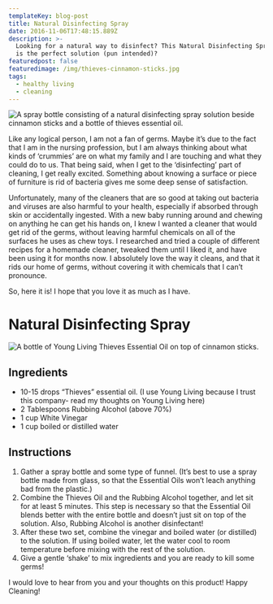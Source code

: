 ```yaml
---
templateKey: blog-post
title: Natural Disinfecting Spray
date: 2016-11-06T17:48:15.889Z
description: >-
  Looking for a natural way to disinfect? This Natural Disinfecting Spray recipe
  is the perfect solution (pun intended)?
featuredpost: false
featuredimage: /img/thieves-cinnamon-sticks.jpg
tags:
  - healthy living
  - cleaning
---
```

![A spray bottle consisting of a natural disinfecting spray solution beside cinnamon sticks and a bottle of thieves essential oil.](/img/natural-disinfecting-spray.jpg "If you are looking for a way to disinfect naturally, this is the perfect recipe!")

Like any logical person, I am not a fan of germs. Maybe it’s due to the fact that I am in the nursing profession, but I am always thinking about what kinds of ‘crummies’ are on what my family and I are touching and what they could do to us. That being said, when I get to the ‘disinfecting’ part of cleaning, I get really excited. Something about knowing a surface or piece of furniture is rid of bacteria gives me some deep sense of satisfaction.

Unfortunately, many of the cleaners that are so good at taking out bacteria and viruses are also harmful to your health, especially if absorbed through skin or accidentally ingested. With a new baby running around and chewing on anything he can get his hands on, I knew I wanted a cleaner that would get rid of the germs, without leaving harmful chemicals on all of the surfaces he uses as chew toys. I researched and tried a couple of different recipes for a homemade cleaner, tweaked them until I liked it, and have been using it for months now. I absolutely love the way it cleans, and that it rids our home of germs, without covering it with chemicals that I can’t pronounce.

So, here it is! I hope that you love it as much as I have.

# Natural Disinfecting Spray

![A bottle of Young Living Thieves Essential Oil on top of cinnamon sticks.](/img/thieves-cinnamon-sticks.jpg "The star of the show, Thieves Essential Oil is well-known for being a natural disinfectant without the chemicals. Oh, and it smells so good!")

## Ingredients

* 10-15 drops “Thieves” essential oil.  (I use Young Living because I trust this company- read my thoughts on Young Living here)
* 2 Tablespoons Rubbing Alcohol (above 70%)
* 1 cup White Vinegar
* 1 cup boiled or distilled water

## Instructions

1. Gather a spray bottle and some type of funnel. (It’s best to use a spray bottle made from glass, so that the Essential Oils won’t leach anything bad from the plastic.)
2. Combine the Thieves Oil and the Rubbing Alcohol together, and let sit for at least 5 minutes. This step is necessary so that the Essential Oil blends better with the entire bottle and doesn’t just sit on top of the solution. Also, Rubbing Alcohol is another disinfectant!
3. After these two set, combine the vinegar and boiled water (or distilled) to the solution. If using boiled water, let the water cool to room temperature before mixing with the rest of the solution.
4. Give a gentle ‘shake’ to mix ingredients and you are ready to kill some germs!

I would love to hear from you and your thoughts on this product! Happy Cleaning!
